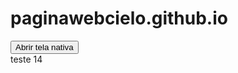 # paginawebcielo.github.io
<script>
  var obj = {id: 1, name: 'teste-JSON'}
  var str = JSON.stringify(obj);

</script>
<button type="button" onclick="botao.openNativeScreenWithParams(str);">Abrir tela nativa</button><br/>
teste 14
